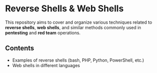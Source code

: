 # Reverse Shells & Web Shells

This repository aims to cover and organize various techniques related to **reverse shells**, **web shells**, and similar methods commonly used in **pentesting** and **red team** operations.

## Contents

- Examples of reverse shells (bash, PHP, Python, PowerShell, etc.)
- Web shells in different languages

